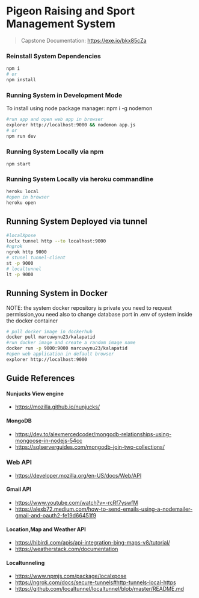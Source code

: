  # Pigeon Raising and Sport Management System


> Capstone Documentation: https://exe.io/bkx85cZa

### Reinstall System Dependencies

```sh
npm i
# or
npm install
```

### Running System in Development Mode
To install using node package manager: npm i -g nodemon
```sh
#run app and open web app in browser 
explorer http://localhost:9000 && nodemon app.js
# or
npm run dev
```

### Running System Locally via npm
```
npm start
```
### Running System Locally via heroku commandline
```sh
heroku local
#open in browser
heroku open
```

## Running System Deployed via tunnel
```sh
#localXpose
loclx tunnel http --to localhost:9000
#ngrok
ngrok http 9000
# stunel tunnel-client
st -p 9000
# localtunnel
lt -p 9000
```

## Running System in Docker
NOTE: the system docker repository is private you need to request permission,you need also to change database port in .env of system inside the docker container
```sh
# pull docker image in dockerhub
docker pull marcuwynu23/kalapatid
#run docker image and create a random image name
docker run -p 9000:9000 marcuwynu23/kalapatid
#open web application in default browser
explorer http://localhost:9000
```

## Guide References
#### Nunjucks View engine
- https://mozilla.github.io/nunjucks/

#### MongoDB
- https://dev.to/alexmercedcoder/mongodb-relationships-using-mongoose-in-nodejs-54cc
- https://sqlserverguides.com/mongodb-join-two-collections/

### Web API
- https://developer.mozilla.org/en-US/docs/Web/API

#### Gmail API
- https://www.youtube.com/watch?v=-rcRf7yswfM
- https://alexb72.medium.com/how-to-send-emails-using-a-nodemailer-gmail-and-oauth2-fe19d66451f9

#### Location,Map and Weather API 
- https://hibirdi.com/apis/api-integration-bing-maps-v8/tutorial/
- https://weatherstack.com/documentation


#### Localtunneling 
- https://www.npmjs.com/package/localxpose
- https://ngrok.com/docs/secure-tunnels#http-tunnels-local-https
- https://github.com/localtunnel/localtunnel/blob/master/README.md


